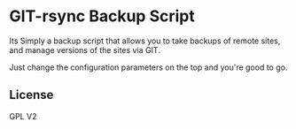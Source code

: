 # GIT-rsync Backup Script

Its Simply a backup script that allows you to take backups of remote sites, and manage versions of the sites via GIT.

Just change the configuration parameters on the top and you're good to go.

License
----

GPL V2

